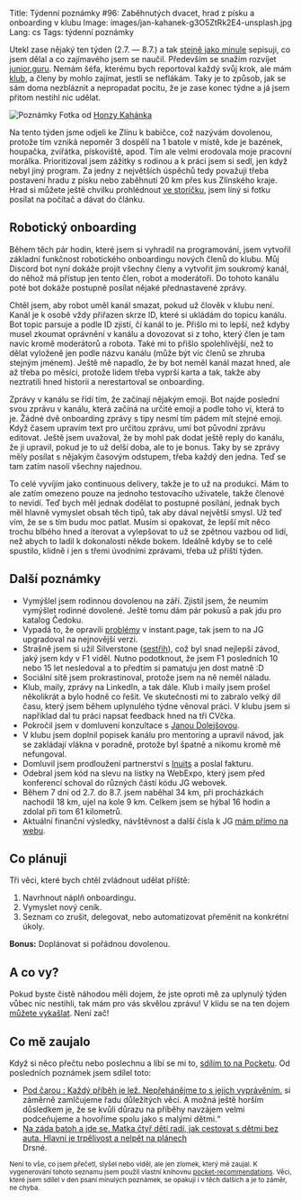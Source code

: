 Title: Týdenní poznámky #96: Zaběhnutých dvacet, hrad z písku a onboarding v klubu
Image: images/jan-kahanek-g3O5ZtRk2E4-unsplash.jpg
Lang: cs
Tags: týdenní poznámky


Utekl zase nějaký ten týden (2.7. — 8.7.) a tak [stejně jako minule]({filename}2022-07-01_tydenni-poznamky-95-opravy-cisel-a-premysleni.md) sepisuji, co jsem dělal a co zajímavého jsem se naučil. Především se snažím rozvíjet [junior.guru](https://junior.guru/). Nemám šéfa, kterému bych reportoval každý svůj krok, ale mám [klub](https://junior.guru/club/), a členy by mohlo zajímat, jestli se neflákám. Taky je to způsob, jak se sám doma nezbláznit a nepropadat pocitu, že je zase konec týdne a já jsem přitom nestihl nic udělat.

![Poznámky]({static}/images/jan-kahanek-g3O5ZtRk2E4-unsplash.jpg)
Fotka od [Honzy Kahánka](https://unsplash.com/@honza_kahanek)

Na tento týden jsme odjeli ke Zlínu k babičce, což nazývám dovolenou, protože tím vzniká nepoměr 3 dospělí na 1 batole v místě, kde je bazének, houpačka, zvířátka, pískoviště, apod. Tím ale velmi erodovala moje pracovní morálka. Prioritizoval jsem zážitky s rodinou a k práci jsem si sedl, jen když nebyl jiný program. Za jedny z největších úspěchů tedy považuji třeba postavení hradu z písku nebo zaběhnutí 20 km přes kus Zlínského kraje. Hrad si můžete ještě chvilku prohlédnout [ve storíčku](https://www.instagram.com/honza.javorek/), jsem líný si fotku posílat na počítač a dávat do článku.


## Robotický onboarding

Během těch pár hodin, které jsem si vyhradil na programování, jsem vytvořil základní funkčnost robotického onboardingu nových členů do klubu. Můj Discord bot nyní dokáže projít všechny členy a vytvořit jim soukromý kanál, do něhož má přístup jen tento člen, robot a moderátoři. Do tohoto kanálu poté bot dokáže postupně posílat nějaké přednastavené zprávy.

Chtěl jsem, aby robot uměl kanál smazat, pokud už člověk v klubu není. Kanál je k osobě vždy přiřazen skrze ID, které si ukládám do topicu kanálu. Bot topic parsuje a podle ID zjistí, čí kanál to je. Přišlo mi to lepší, než kdyby musel zkoumat oprávnění v kanálu a dovozovat si z toho, který člen je tam navíc kromě moderátorů a robota. Také mi to přišlo spolehlivější, než to dělat vyloženě jen podle názvu kanálu (může být víc členů se zhruba stejným jménem). Ještě mě napadlo, že by bot neměl kanál mazat hned, ale až třeba po měsíci, protože lidem třeba vyprší karta a tak, takže aby neztratili hned historii a nerestartoval se onboarding.

Zprávy v kanálu se řídí tím, že začínají nějakým emoji. Bot najde poslední svou zprávu v kanálu, která začíná na určité emoji a podle toho ví, která to je. Žádné dvě onboarding zprávy s tipy nesmí tím pádem mít stejné emoji. Když časem upravím text pro určitou zprávu, umí bot původní zprávu editovat. Ještě jsem uvažoval, že by mohl pak dodat ještě reply do kanálu, že ji upravil, pokud je to už delší doba, ale to je bonus. Taky by se zprávy měly posílat s nějakým časovým odstupem, třeba každý den jedna. Teď se tam zatím nasolí všechny najednou.

To celé vyvíjím jako continuous delivery, takže je to už na produkci. Mám to ale zatím omezeno pouze na jednoho testovacího uživatele, takže členové to nevidí. Teď bych měl jednak dodělat to postupné posílání, jednak bych měl hlavně vymyslet obsah těch tipů, tak aby dával největší smysl. Už teď vím, že se s tím budu moc patlat. Musím si opakovat, že lepší mít něco trochu blbého hned a iterovat a vylepšovat to už se zpětnou vazbou od lidí, než abych to ladil k dokonalosti někde bokem. Ideálně kdyby se to celé spustilo, klidně i jen s třemi úvodními zprávami, třeba už příští týden.


## Další poznámky

- Vymýšlel jsem rodinnou dovolenou na září. Zjistil jsem, že neumím vymýšlet rodinné dovolené. Ještě tomu dám pár pokusů a pak jdu pro katalog Čedoku.
- Vypadá to, že opravili [problémy](https://github.com/instantpage/instant.page/issues/72) v instant.page, tak jsem to na JG upgradoval na nejnovější verzi.
- Strašně jsem si užil Silverstone ([sestřih](https://www.youtube.com/watch?v=bM6ren2tPU8)), což byl snad nejlepší závod, jaký jsem kdy v F1 viděl. Nutno podotknout, že jsem F1 posledních 10 nebo 15 let nesledoval a to předtím si pamatuju jen dost matně :D
- Sociální sítě jsem prokrastinoval, protože jsem na ně neměl náladu.
- Klub, maily, zprávy na LinkedIn, a tak dále. Klub i maily jsem prošel několikrát a bylo hodně co řešit. Ve skutečnosti mi to zabralo velký díl času, který jsem během uplynulého týdne věnoval práci. V klubu jsem si například dal tu práci napsat feedback hned na tři CVčka.
- Pokročil jsem v domluvení konzultace s [Janou Dolejšovou](https://www.janadolejsova.cz/).
- V klubu jsem doplnil popisek kanálu pro mentoring a upravil návod, jak se zakládají vlákna v poradně, protože byl špatně a nikomu kromě mě nefungoval.
- Domluvil jsem prodloužení partnerství s [Inuits](https://www.inuits.eu/) a poslal fakturu.
- Odebral jsem kód na slevu na lístky na WebExpo, který jsem před konferencí schoval do různých částí kódu JG webovek.
- Během 7 dní od 2.7. do 8.7. jsem naběhal 34 km, při procházkách nachodil 18 km, ujel na kole 9 km. Celkem jsem se hýbal 16 hodin a zdolal při tom 61 kilometrů.
- Aktuální finanční výsledky, návštěvnost a další čísla k JG [mám přímo na webu](https://junior.guru/open/).


## Co plánuji

Tři věci, které bych chtěl zvládnout udělat příště:

1. Navrhnout náplň onboardingu.
2. Vymyslet nový ceník.
3. Seznam co zrušit, delegovat, nebo automatizovat přeměnit na konkrétní úkoly.

**Bonus:** Doplánovat si pořádnou dovolenou.


## A co vy?

Pokud byste čistě náhodou měli dojem, že jste oproti mě za uplynulý týden vůbec nic nestihli, tak mám pro vás skvělou zprávu! V klidu se na ten dojem [můžete vykašlat]({filename}2020-06-04_neni-to-zavod.md). Není zač!


## Co mě zaujalo

Když si něco přečtu nebo poslechnu a líbí se mi to, [sdílím to na Pocketu](https://getpocket.com/@honzajavorek). Od posledních poznámek jsem sdílel toto:

- [Pod čarou : Každý příběh je lež. Nepřehánějme to s jejich vyprávěním.](https://seznam-zpravy.u.mailkit.eu/mc/VVQIVPEI/IFFILXQQDLFARYLJIY/CQMCWMIUIPV) si záměrně zamlčujeme řadu důležitých věcí. A možná ještě horším důsledkem je, že se kvůli důrazu na příběhy navzájem velmi podceňujeme a hovoříme spolu jako s malými dětmi.“
- [Na záda batoh a jde se. Matka čtyř dětí radí, jak cestovat s dětmi bez auta. Hlavní je trpělivost a nelpět na plánech](https://www.heroine.cz/zena-a-svet/8966-na-zada-batoh-a-jde-se-matka-ctyr-deti-radi-jak-cestovat-s-detmi-bez-auta-hlavni-je-trpelivost-a-nelpet-na-planech)<br>Drsné.

<small>Není to vše, co jsem přečetl, slyšel nebo viděl, ale jen zlomek, který mě zaujal. K vygenerování tohoto seznamu jsem použil vlastní knihovnu <a href="https://pypi.org/project/pocket-recommendations/">pocket-recommendations</a>. Věci, které jsem sdílel v den psaní minulých poznámek, se opakují i v těch dalších a je to záměr, ne chyba.</small>

